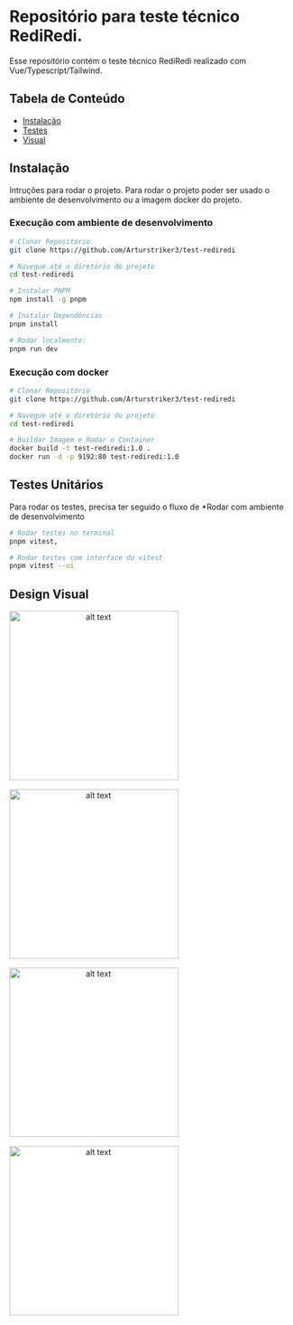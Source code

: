 # Repositório para teste técnico RediRedi.

Esse repositório contém o teste técnico RediRedi realizado com Vue/Typescript/Tailwind.

## Tabela de Conteúdo

- [Instalação](#instalação)
- [Testes](#testes-unitários)
- [Visual](#design-visual)

## Instalação

Intruções para rodar o projeto. Para rodar o projeto poder ser usado o ambiente de desenvolvimento ou a imagem docker do projeto.

### Execução com ambiente de desenvolvimento

```bash
# Clonar Repositório
git clone https://github.com/Arturstriker3/test-rediredi

# Navegue até o diretório do projeto
cd test-rediredi

# Instalar PNPM
npm install -g pnpm

# Instalar Dependências
pnpm install

# Rodar localmente:
pnpm run dev
```

### Execução com docker

```bash
# Clonar Repositório
git clone https://github.com/Arturstriker3/test-rediredi

# Navegue até o diretório do projeto
cd test-rediredi

# Buildar Imagem e Rodar o Container
docker build -t test-rediredi:1.0 .
docker run -d -p 9192:80 test-rediredi:1.0
```

## Testes Unitários

Para rodar os testes, precisa ter seguido o fluxo de \*Rodar com ambiente de desenvolvimento

```bash
# Rodar testes no terminal
pnpm vitest,

# Rodar testes com interface do vitest
pnpm vitest --ui
```

## Design Visual

<div align="center" style="display: flex; flex-direction: column; gap: 16px;">
    <img src="https://github.com/user-attachments/assets/c9c80f42-ae07-43bc-89a7-fc86fc4d08f3" alt="alt text" width="300" />
    <img src="https://github.com/user-attachments/assets/ceab5d71-c712-4bf4-98db-f94b20120d72" alt="alt text" width="300" />
    <img src="https://github.com/user-attachments/assets/ae7e2538-9a65-4531-b136-11c28e5f0d88" alt="alt text" width="300" />
    <img src="https://github.com/user-attachments/assets/6313894b-04bb-453d-afce-6b06c3b0668b" alt="alt text" width="300" />
</div>
